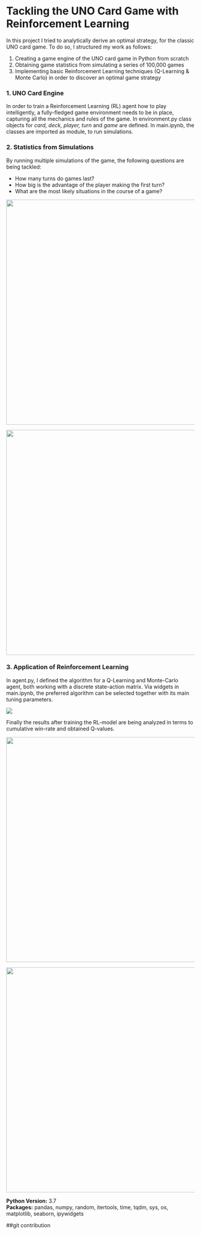 # Tackling the UNO Card Game with Reinforcement Learning
In this project I tried to analytically derive an optimal strategy, for the classic UNO card game. To do so, I structured my work as follows:
1. Creating a game engine of the UNO card game in Python from scratch
2. Obtaining game statistics from simulating a series of 100,000 games
3. Implementing basic Reinforcement Learning techniques (Q-Learning & Monte Carlo) in order to discover an optimal game strategy

### 1. UNO Card Engine
In order to train a Reinforcement Learning (RL) agent how to play intelligently, a fully-fledged game environment needs to be in place, capturing all the mechanics and rules of the game. In environment.py class objects for <i>card, deck, player, turn</i> and <i>game</i> are defined. In main.ipynb, the classes are imported as module, to run simulations.

### 2. Statistics from Simulations
By running multiple simulations of the game, the following questions are being tackled:
* How many turns do games last?
* How big is the advantage of the player making the first turn?
* What are the most likely situations in the course of a game?

<p align="center"><img src="https://github.com/bernhard-pfann/uno-card-game_rl/blob/main/assets/img/turns.png", width = "600"></p>
<p align="center"><img src="https://github.com/bernhard-pfann/uno-card-game_rl/blob/main/assets/img/starting-advantage.png", width = "600"></p>

### 3. Application of Reinforcement Learning
In agent.py, I defined the algorithm for a Q-Learning and Monte-Carlo agent, both working with a discrete state-action matrix. Via widgets in main.ipynb, the preferred algorithm can be selected together with its main tuning parameters. 
<p align="left"><img src="https://github.com/bernhard-pfann/uno-card-game_rl/blob/main/assets/img/widgets.PNG"></p>

Finally the results after training the RL-model are being analyzed in terms to cumulative win-rate and obtained Q-values.

<p align="center"><img src="https://github.com/bernhard-pfann/uno-card-game_rl/blob/main/assets/img/win-rate.png", width = "600"></p>
<p align="center"><img src="https://github.com/bernhard-pfann/uno-card-game_rl/blob/main/assets/img/q-curve.png", width = "600"></p>

**Python Version:** 3.7  
**Packages:** pandas, numpy, random, itertools, time, tqdm, sys, os, matplotlib, seaborn, ipywidgets

##git contribution





